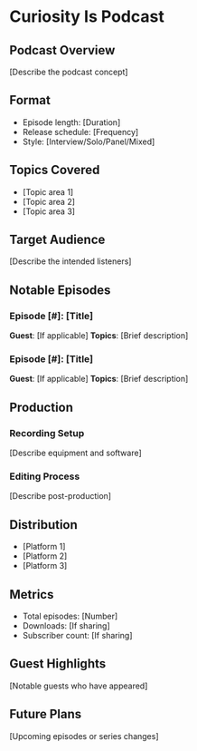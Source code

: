 # Curiosity Is Podcast

## Podcast Overview

[Describe the podcast concept]

## Format

- Episode length: [Duration]
- Release schedule: [Frequency]
- Style: [Interview/Solo/Panel/Mixed]

## Topics Covered

- [Topic area 1]
- [Topic area 2]
- [Topic area 3]

## Target Audience

[Describe the intended listeners]

## Notable Episodes

### Episode [#]: [Title]
**Guest**: [If applicable]
**Topics**: [Brief description]

### Episode [#]: [Title]
**Guest**: [If applicable]
**Topics**: [Brief description]

## Production

### Recording Setup
[Describe equipment and software]

### Editing Process
[Describe post-production]

## Distribution

- [Platform 1]
- [Platform 2]
- [Platform 3]

## Metrics

- Total episodes: [Number]
- Downloads: [If sharing]
- Subscriber count: [If sharing]

## Guest Highlights

[Notable guests who have appeared]

## Future Plans

[Upcoming episodes or series changes]